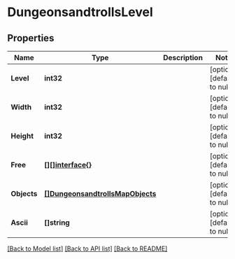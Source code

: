 # DungeonsandtrollsLevel

## Properties
Name | Type | Description | Notes
------------ | ------------- | ------------- | -------------
**Level** | **int32** |  | [optional] [default to null]
**Width** | **int32** |  | [optional] [default to null]
**Height** | **int32** |  | [optional] [default to null]
**Free** | [**[][]interface{}**](array.md) |  | [optional] [default to null]
**Objects** | [**[]DungeonsandtrollsMapObjects**](dungeonsandtrollsMapObjects.md) |  | [optional] [default to null]
**Ascii** | **[]string** |  | [optional] [default to null]

[[Back to Model list]](../README.md#documentation-for-models) [[Back to API list]](../README.md#documentation-for-api-endpoints) [[Back to README]](../README.md)

